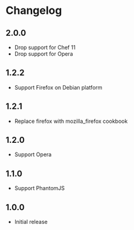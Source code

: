 # Changelog

## 2.0.0

- Drop support for Chef 11
- Drop support for Opera

## 1.2.2

- Support Firefox on Debian platform

## 1.2.1

- Replace firefox with mozilla_firefox cookbook

## 1.2.0 

- Support Opera

## 1.1.0 

- Support PhantomJS

## 1.0.0 

- Initial release

